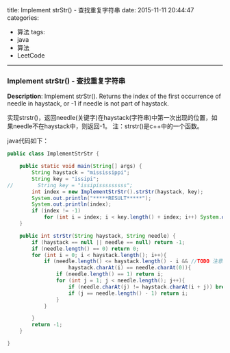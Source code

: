 


title: Implement strStr() - 查找重复字符串
date: 2015-11-11 20:44:47
categories: 
- 算法
tags: 
- java
- 算法
- LeetCode
<!--updated: 2015-11-11 21:40:47-->
---

### Implement strStr() - 查找重复字符串

**Description**: Implement strStr().
 Returns the index of the first occurrence of needle in haystack, or -1 if needle is not part of haystack.

实现strstr()，返回needle(关键字)在haystack(字符串)中第一次出现的位置，如果needle不在haystack中，则返回-1。
 注：strstr()是c++中的一个函数。

java代码如下：

```java
public class ImplementStrStr {

    public static void main(String[] args) {
        String haystack = "mississippi";
        String key = "issipi";
//        String key = "issipisssssssss";
        int index = new ImplementStrStr().strStr(haystack, key);
        System.out.println("*****RESULT*****");
        System.out.println(index);
        if (index != -1)
            for (int i = index; i < key.length() + index; i++) System.out.print(haystack.charAt(i));
    }

    public int strStr(String haystack, String needle) {
        if (haystack == null || needle == null) return -1;
        if (needle.length() == 0) return 0;
        for (int i = 0; i < haystack.length(); i++){
            if (needle.length() <= haystack.length() - i && //TODO 注意此条件
                    haystack.charAt(i) == needle.charAt(0)){
                if (needle.length() == 1) return i;
                for (int j = 1; j < needle.length(); j++){
                    if (needle.charAt(j) != haystack.charAt(i + j)) break;
                    if (j == needle.length() - 1) return i;
                }
            }

        }
        return -1;
    }

}
```
